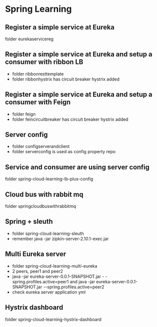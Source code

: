 # Spring Learning
## Register a simple service at Eureka
folder eurekaservicereg
## Register a simple service at Eureka and setup a consumer with ribbon LB
- folder ribbonresttemplate
- folder ribbonhystrix has circuit breaker hystrix added
## Register a simple service at Eureka and setup a consumer with Feign
- folder feign
- folder feincircuitbreaker has circuit breaker hystrix added
## Server config
- folder configserverandclient
- folder serverconfig is used as config property repo
## Service and consumer are using server config
folder spring-cloud-learning-lb-plus-config
## Cloud bus with rabbit mq
folder springcloudbuswithrabbitmq
## Spring + sleuth
- folder spring-cloud-learning-sleuth
- remember java -jar zipkin-server-2.10.1-exec.jar
## Multi Eureka server
- folder spring-cloud-learning-multi-eureka
- 2 peers, peer1 and peer2
- java -jar eureka-server-0.0.1-SNAPSHOT.jar - -spring.profiles.active=peer1 and java -jar eureka-server-0.0.1-SNAPSHOT.jar --spring.profiles.active=peer2
- check eureka server application yml
## Hystrix dashboard
folder spring-cloud-learning-hystrix-dashboard
